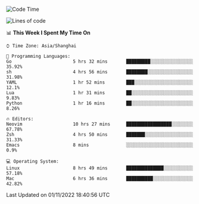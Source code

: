 <!--START_SECTION:waka-->
![Code Time](http://img.shields.io/badge/Code%20Time-951%20hrs%2044%20mins-blue)

![Lines of code](https://img.shields.io/badge/From%20Hello%20World%20I%27ve%20Written-24%20Thousand%20lines%20of%20code-blue)

📊 **This Week I Spent My Time On** 

```text
⌚︎ Time Zone: Asia/Shanghai

💬 Programming Languages: 
Go                       5 hrs 32 mins       █████████░░░░░░░░░░░░░░░░   35.92% 
sh                       4 hrs 56 mins       ████████░░░░░░░░░░░░░░░░░   31.98% 
YAML                     1 hr 52 mins        ███░░░░░░░░░░░░░░░░░░░░░░   12.1% 
Lua                      1 hr 31 mins        ██░░░░░░░░░░░░░░░░░░░░░░░   9.83% 
Python                   1 hr 16 mins        ██░░░░░░░░░░░░░░░░░░░░░░░   8.26%

🔥 Editors: 
Neovim                   10 hrs 27 mins      █████████████████░░░░░░░░   67.78% 
Zsh                      4 hrs 50 mins       ███████░░░░░░░░░░░░░░░░░░   31.33% 
Emacs                    8 mins              ░░░░░░░░░░░░░░░░░░░░░░░░░   0.9%

💻 Operating System: 
Linux                    8 hrs 49 mins       ██████████████░░░░░░░░░░░   57.18% 
Mac                      6 hrs 36 mins       ██████████░░░░░░░░░░░░░░░   42.82%

```


 Last Updated on 01/11/2022 18:40:56 UTC
<!--END_SECTION:waka-->
